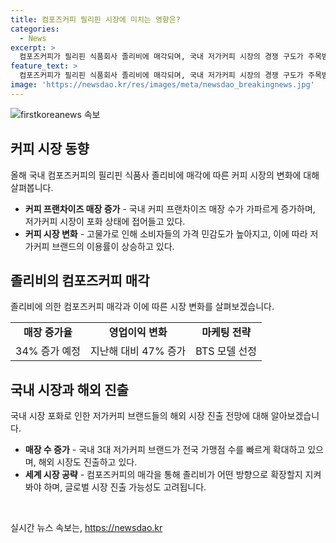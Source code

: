 ```yaml
---
title: 컴포즈커피 필리핀 시장에 미치는 영향은?
categories:
  - News
excerpt: >
  컴포즈커피가 필리핀 식품회사 졸리비에 매각되며, 국내 저가커피 시장의 경쟁 구도가 주목받고 있다. 졸리비의 매장 증가 전망에 따른 영향과 전략적 확장 가능성이 관심을 끌고 있으며, 컴포즈커피의 경쟁사들과의 시장 침투 경쟁도 주목된다. 이에 따라 국내 시장의 포화 상태와 해외 시장 확장 가능성이 관측되고 있으며, 저가커피 시장의 성장세와 경쟁 구도에 주목이 집중되고 있다.
feature_text: >
  컴포즈커피가 필리핀 식품회사 졸리비에 매각되며, 국내 저가커피 시장의 경쟁 구도가 주목받고 있다. 졸리비의 매장 증가 전망에 따른 영향과 전략적 확장 가능성이 관심을 끌고 있으며, 컴포즈커피의 경쟁사들과의 시장 침투 경쟁도 주목된다. 이에 따라 국내 시장의 포화 상태와 해외 시장 확장 가능성이 관측되고 있으며, 저가커피 시장의 성장세와 경쟁 구도에 주목이 집중되고 있다.
image: 'https://newsdao.kr/res/images/meta/newsdao_breakingnews.jpg'
---
```


<p><img src="https://newsdao.kr/res/images/meta/newsdao_breakingnews.jpg" alt="firstkoreanews 속보" /></p>

<h2 data-ke-size="size26">커피 시장 동향</h2>

<p data-ke-size="size16">올해 국내 컴포즈커피의 필리핀 식품사 졸리비에 매각에 따른 커피 시장의 변화에 대해 살펴봅니다.</p>

<ul>
  <li><b>커피 프랜차이즈 매장 증가</b> - 국내 커피 프랜차이즈 매장 수가 가파르게 증가하며, 저가커피 시장이 포화 상태에 접어들고 있다.</li>
  <li><b>커피 시장 변화</b> - 고물가로 인해 소비자들의 가격 민감도가 높아지고, 이에 따라 저가커피 브랜드의 이용률이 상승하고 있다.</li>
</ul>

<h2 data-ke-size="size26">졸리비의 컴포즈커피 매각</h2>

<p data-ke-size="size16">졸리비에 의한 컴포즈커피 매각과 이에 따른 시장 변화를 살펴보겠습니다.</p>

<table>
  <tr>
    <td style="text-align: center; height: 17px;"><b>매장 증가율</b></td>
    <td style="text-align: center; height: 17px;"><b>영업이익 변화</b></td>
    <td style="text-align: center; height: 17px;"><b>마케팅 전략</b></td>
  </tr>
  <tr>
    <td style="text-align: center; height: 17px;">34% 증가 예정</td>
    <td style="text-align: center; height: 17px;">지난해 대비 47% 증가</td>
    <td style="text-align: center; height: 17px;">BTS 모델 선정</td>
  </tr>
</table>

<h2 data-ke-size="size26">국내 시장과 해외 진출</h2>

<p data-ke-size="size16">국내 시장 포화로 인한 저가커피 브랜드들의 해외 시장 진출 전망에 대해 알아보겠습니다.</p>

<ul>
  <li><b>매장 수 증가</b> - 국내 3대 저가커피 브랜드가 전국 가맹점 수를 빠르게 확대하고 있으며, 해외 시장도 진출하고 있다.</li>
  <li><b>세계 시장 공략</b> - 컴포즈커피의 매각을 통해 졸리비가 어떤 방향으로 확장할지 지켜봐야 하며, 글로벌 시장 진출 가능성도 고려됩니다.</li>
</ul>

<p data-ke-size="size16">&nbsp;</p>
실시간 뉴스 속보는, <a href="https://newsdao.kr" rel="dofollow">https://newsdao.kr</a>


